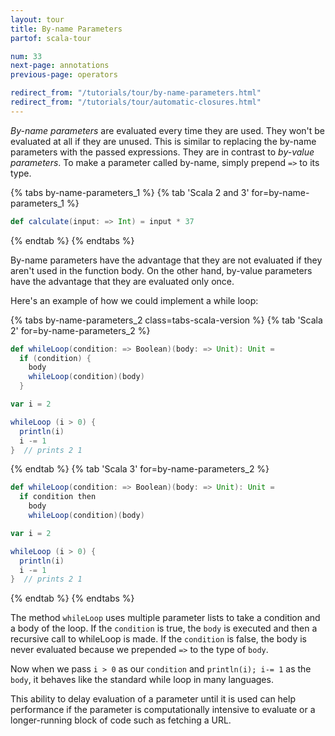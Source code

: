 ```yaml
---
layout: tour
title: By-name Parameters
partof: scala-tour

num: 33
next-page: annotations
previous-page: operators

redirect_from: "/tutorials/tour/by-name-parameters.html"
redirect_from: "/tutorials/tour/automatic-closures.html"
---
```


_By-name parameters_ are evaluated every time they are used. They won't be evaluated at all if they are unused. This is similar to replacing the by-name parameters with the passed expressions. They are in contrast to _by-value parameters_. To make a parameter called by-name, simply prepend `=>` to its type.

{% tabs by-name-parameters_1 %}
{% tab 'Scala 2 and 3' for=by-name-parameters_1 %}
```scala mdoc
def calculate(input: => Int) = input * 37
```
{% endtab %}
{% endtabs %}

By-name parameters have the advantage that they are not evaluated if they aren't used in the function body. On the other hand, by-value parameters have the advantage that they are evaluated only once.

Here's an example of how we could implement a while loop:

{% tabs by-name-parameters_2 class=tabs-scala-version %}
{% tab 'Scala 2' for=by-name-parameters_2 %}
```scala mdoc
def whileLoop(condition: => Boolean)(body: => Unit): Unit =
  if (condition) {
    body
    whileLoop(condition)(body)
  }

var i = 2

whileLoop (i > 0) {
  println(i)
  i -= 1
}  // prints 2 1
```
{% endtab %}
{% tab 'Scala 3' for=by-name-parameters_2 %}
```scala
def whileLoop(condition: => Boolean)(body: => Unit): Unit =
  if condition then
    body
    whileLoop(condition)(body)

var i = 2

whileLoop (i > 0) {
  println(i)
  i -= 1
}  // prints 2 1
```
{% endtab %}
{% endtabs %}

The method `whileLoop` uses multiple parameter lists to take a condition and a body of the loop. If the `condition` is true, the `body` is executed and then a recursive call to whileLoop is made. If the `condition` is false, the body is never evaluated because we prepended `=>` to the type of `body`.

Now when we pass `i > 0` as our `condition` and `println(i); i-= 1` as the `body`, it behaves like the standard while loop in many languages.

This ability to delay evaluation of a parameter until it is used can help performance if the parameter is computationally intensive to evaluate or a longer-running block of code such as fetching a URL.
